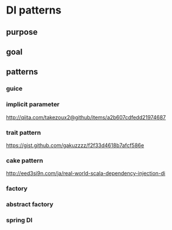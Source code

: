 
# DI patterns

## purpose

## goal

## patterns

### guice

### implicit parameter

http://qiita.com/takezoux2@github/items/a2b607cdfedd21974687

### trait pattern

https://gist.github.com/gakuzzzz/f2f33d4618b7afcf586e

### cake pattern

http://eed3si9n.com/ja/real-world-scala-dependency-injection-di

### factory

### abstract factory

### spring DI
